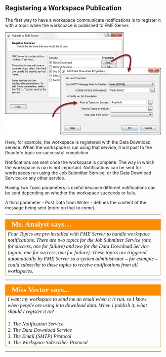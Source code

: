 ## Registering a Workspace Publication ##

The first way to have a workspace communicate notifications is to register it with a topic when the workspace is published to FME Server.

![](./Images/Img4.21.RegisteringWithTopics.png)

Here, for example, the workspace is registered with the Data Download service. When the workspace is run using that service, it will post to the RoadInfo topic on successful completion. 

Notifications are sent once the workspace is complete. The way in which the workspace is run is not important. Notifications can be sent for workspaces run using the Job Submitter Service, or the Data Download Service, or any other service.

Having two Topic parameters is useful because different notifications can be sent depending on whether the workspace succeeds or fails.

A third parameter - Post Data from Writer - defines the content of the message being sent (more on that to come).

----

<table style="border-spacing: 0px">
<tr>
<td style="vertical-align:middle;background-color:darkorange;border: 2px solid darkorange">
<i class="fa fa-quote-left fa-lg fa-pull-left fa-fw" style="color:white;padding-right: 12px;vertical-align:text-top"></i>
<span style="color:white;font-size:x-large;font-weight: bold;font-family:serif">Ms. Analyst says…</span>
</td>
</tr>

<tr>
<td style="border: 1px solid darkorange">
<span style="font-family:serif; font-style:italic; font-size:larger">
Four Topics are pre-installed with FME Server to handle workspace notifications. There are two topics for the Job
Submitter Service (one for success, one for failure) and two for the Data Download Service (again, one for success, one for failure). These topics are triggered automatically by FME Server so a system administrator – for example – could subscribe to these topics to receive notifications from all workspaces.
</span>
</td>
</tr>
</table>

---

<!--Person X Says Section-->

<table style="border-spacing: 0px">
<tr>
<td style="vertical-align:middle;background-color:darkorange;border: 2px solid darkorange">
<i class="fa fa-quote-left fa-lg fa-pull-left fa-fw" style="color:white;padding-right: 12px;vertical-align:text-top"></i>
<span style="color:white;font-size:x-large;font-weight: bold;font-family:serif">Miss Vector says...</span>
</td>
</tr>

<tr>
<td style="border: 1px solid darkorange">
<span style="font-family:serif; font-style:italic; font-size:larger">
I want my workspace to send me an email when it is run, so I know when people are using it to download data. When I publish it, what should I register it to?
<br><br>1. The Notification Service
<br>2. The Data Download Service
<br>3. The Email (SMTP) Protocol 
<br>4. The Workspace Subscriber Protocol
</span>
</td>
</tr>
</table>

---